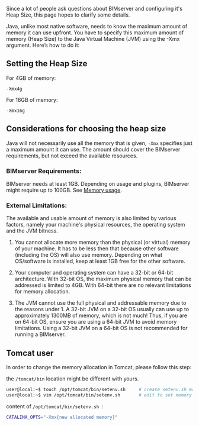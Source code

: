 Since a lot of people ask questions about BIMserver and configuring it's Heap Size, this page hopes to clarify some details.

Java, unlike most native software, needs to know the maximum amount of memory it can use upfront. You have to specify this maximum amount of memory (Heap Size) to the Java Virtual Machine (JVM) using the -Xmx argument. Here’s how to do it:

## Setting the Heap Size

For 4GB of memory:

```
-Xmx4g
```

For 16GB of memory:

```
-Xmx16g
```

## Considerations for choosing the heap size

Java will not necessarily use all the memory that is given, `-Xmx` specifies just a maximum amount it can use.
The amount should cover the BIMserver requirements, but not exceed the available resources.

### BIMserver Requirements:

BIMserver needs at least 1GB.
Depending on usage and plugins, BIMserver might require up to 100GB.
See [Memory usage](Memory-usage).


### External Limitations:

The available and usable amount of memory is also limited by various factors, namely your machine's physical resources, the operating system and the JVM bitness.

1. You cannot allocate more memory than the physical (or virtual) memory of your machine. It has to be less then that because other software (including the OS) will also use memory. Depending on what OS/software is installed, keep at least 1GB free for the other software.

2. Your computer and operating system can have a 32-bit or 64-bit architecture. With 32-bit OS, the maximum physical memory that can be addressed is limited to 4GB. With 64-bit there are no relevant limitations for memory allocation.

3. The JVM cannot use the full physical and addressable memory due to the reasons under 1. A 32-bit JVM on a 32-bit OS usually can use up to approximately 1300MB of memory, which is not much! Thus, if you are on 64-bit OS, ensure you are using a 64-bit JVM to avoid memory limitations. Using a 32-bit JVM on a 64-bit OS is not recommended for running a BIMserver.


## Tomcat user

In order to change the memory allocation in Tomcat, please follow this step:

the `/tomcat/bin` location might be different with yours.

```bash
user@local:~$ touch /opt/tomcat/bin/setenv.sh     # create setenv.sh manually in your tomcat/bin
user@local:~$ vim /opt/tomcat/bin/setenv.sh       # edit to set memory
```
content of ``/opt/tomcat/bin/setenv.sh ``:

````bash
CATALINA_OPTS="-Xmx{new allocated memory}"
````